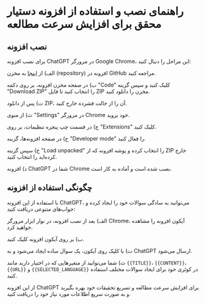 # راهنمای نصب و استفاده از افزونه دستیار محقق برای افزایش سرعت مطالعه

## نصب افزونه

برای نصب افزونه ChatGPT در مرورگر Google Chrome، این مراحل را دنبال کنید:

الف) از [اینجا](https://github.com/armansouri9/NOAI-Research-Assistant/) به مخزن (repository) افزونه در GitHub مراجعه کنید.

ب) در صفحه مخزن افزونه، بر روی دکمه "Code" کلیک کنید و سپس گزینه "Download ZIP" را انتخاب کنید تا فایل ZIP مخزن را دانلود کنید.

 ت) پس از دانلود ZIP، آن را از حالت فشرده خارج کنید.

ث) از منوی "Settings" در مرورگر Chrome خود بروید.

ج) در قسمت چپ پنجره تنظیمات، بر روی "Extensions" کلیک کنید.

ح) در صفحه افزونه‌ها، گزینه "Developer mode" را فعال کنید.

خ) سپس گزینه "Load unpacked" را انتخاب کرده و پوشه افزونه که از ZIP خارج کرده‌اید را انتخاب کنید.

د) افزونه ChatGPT شما در Chrome نصب شده است و آماده به کار است.

## چگونگی استفاده از افزونه

با استفاده از این افزونه ChatGPT، می‌توانید به سادگی سوالات خود را ایجاد کرده و جواب‌های متنوعی دریافت کنید:

الف) بعد از نصب افزونه، در نوار ابزار مرورگر Chrome، آیکون افزونه را مشاهده خواهید کرد.

ب) بر روی آیکون افزونه کلیک کنید.

ت) با کلیک روی آیکون، یک سوال ساده ایجاد می‌شود و به ChatGPT ارسال می‌شود.

ث) شما می‌توانید از متغیرهایی که در اختیار دارید مانند `{{TITLE}}`، `{{CONTENT}}`، `{{URL}}` و `{{SELECTED_LANGUAGE}}` در کوئری خود برای ایجاد سوالات مختلف استفاده کنید.

از این افزونه ChatGPT برای افزایش سرعت مطالعه و تسریع تحقیقات خود بهره بگیرید و به صورت سریع اطلاعات مورد نیاز خود را دریافت کنید.
